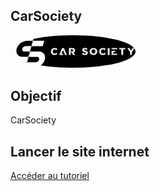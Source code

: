 ## CarSociety

<div>
  <img src="img/CarSocietyBanner.png" width="200" style="border-radius:50%">
</div>

## Objectif

CarSociety 

## Lancer le site internet
[Accéder au tutoriel](docs/run_website.md)

